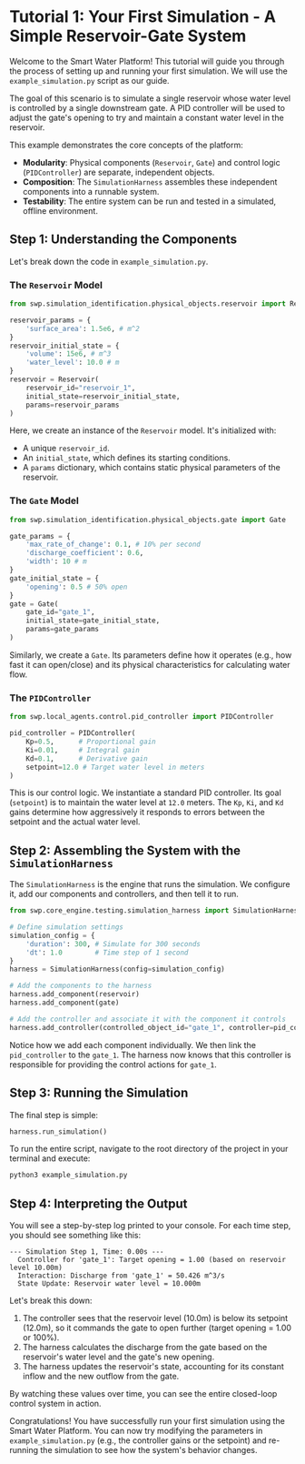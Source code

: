# Tutorial 1: Your First Simulation - A Simple Reservoir-Gate System

Welcome to the Smart Water Platform! This tutorial will guide you through the process of setting up and running your first simulation. We will use the `example_simulation.py` script as our guide.

The goal of this scenario is to simulate a single reservoir whose water level is controlled by a single downstream gate. A PID controller will be used to adjust the gate's opening to try and maintain a constant water level in the reservoir.

This example demonstrates the core concepts of the platform:
- **Modularity**: Physical components (`Reservoir`, `Gate`) and control logic (`PIDController`) are separate, independent objects.
- **Composition**: The `SimulationHarness` assembles these independent components into a runnable system.
- **Testability**: The entire system can be run and tested in a simulated, offline environment.

## Step 1: Understanding the Components

Let's break down the code in `example_simulation.py`.

### The `Reservoir` Model
```python
from swp.simulation_identification.physical_objects.reservoir import Reservoir

reservoir_params = {
    'surface_area': 1.5e6, # m^2
}
reservoir_initial_state = {
    'volume': 15e6, # m^3
    'water_level': 10.0 # m
}
reservoir = Reservoir(
    reservoir_id="reservoir_1",
    initial_state=reservoir_initial_state,
    params=reservoir_params
)
```
Here, we create an instance of the `Reservoir` model. It's initialized with:
- A unique `reservoir_id`.
- An `initial_state`, which defines its starting conditions.
- A `params` dictionary, which contains static physical parameters of the reservoir.

### The `Gate` Model
```python
from swp.simulation_identification.physical_objects.gate import Gate

gate_params = {
    'max_rate_of_change': 0.1, # 10% per second
    'discharge_coefficient': 0.6,
    'width': 10 # m
}
gate_initial_state = {
    'opening': 0.5 # 50% open
}
gate = Gate(
    gate_id="gate_1",
    initial_state=gate_initial_state,
    params=gate_params
)
```
Similarly, we create a `Gate`. Its parameters define how it operates (e.g., how fast it can open/close) and its physical characteristics for calculating water flow.

### The `PIDController`
```python
from swp.local_agents.control.pid_controller import PIDController

pid_controller = PIDController(
    Kp=0.5,      # Proportional gain
    Ki=0.01,     # Integral gain
    Kd=0.1,      # Derivative gain
    setpoint=12.0 # Target water level in meters
)
```
This is our control logic. We instantiate a standard PID controller. Its goal (`setpoint`) is to maintain the water level at `12.0` meters. The `Kp`, `Ki`, and `Kd` gains determine how aggressively it responds to errors between the setpoint and the actual water level.

## Step 2: Assembling the System with the `SimulationHarness`

The `SimulationHarness` is the engine that runs the simulation. We configure it, add our components and controllers, and then tell it to run.

```python
from swp.core_engine.testing.simulation_harness import SimulationHarness

# Define simulation settings
simulation_config = {
    'duration': 300, # Simulate for 300 seconds
    'dt': 1.0        # Time step of 1 second
}
harness = SimulationHarness(config=simulation_config)

# Add the components to the harness
harness.add_component(reservoir)
harness.add_component(gate)

# Add the controller and associate it with the component it controls
harness.add_controller(controlled_object_id="gate_1", controller=pid_controller)
```
Notice how we add each component individually. We then link the `pid_controller` to the `gate_1`. The harness now knows that this controller is responsible for providing the control actions for `gate_1`.

## Step 3: Running the Simulation

The final step is simple:
```python
harness.run_simulation()
```
To run the entire script, navigate to the root directory of the project in your terminal and execute:
```bash
python3 example_simulation.py
```

## Step 4: Interpreting the Output

You will see a step-by-step log printed to your console. For each time step, you should see something like this:

```
--- Simulation Step 1, Time: 0.00s ---
  Controller for 'gate_1': Target opening = 1.00 (based on reservoir level 10.00m)
  Interaction: Discharge from 'gate_1' = 50.426 m^3/s
  State Update: Reservoir water level = 10.000m
```

Let's break this down:
1.  The controller sees that the reservoir level (10.0m) is below its setpoint (12.0m), so it commands the gate to open further (target opening = 1.00 or 100%).
2.  The harness calculates the discharge from the gate based on the reservoir's water level and the gate's new opening.
3.  The harness updates the reservoir's state, accounting for its constant inflow and the new outflow from the gate.

By watching these values over time, you can see the entire closed-loop control system in action.

Congratulations! You have successfully run your first simulation using the Smart Water Platform. You can now try modifying the parameters in `example_simulation.py` (e.g., the controller gains or the setpoint) and re-running the simulation to see how the system's behavior changes.
